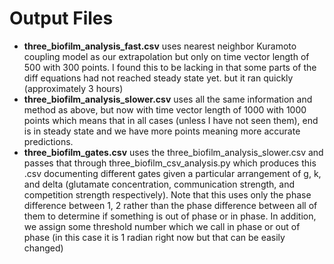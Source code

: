 # Output Files

- **three_biofilm_analysis_fast.csv** uses nearest neighbor Kuramoto coupling model as our extrapolation but only on time vector length of 500 with 300 points. I found this to be lacking in that some parts of the diff equations had not reached steady state yet. but it ran quickly (approximately 3 hours) 
- **three_biofilm_analysis_slower.csv** uses all the same information and method as above, but now with time vector length of 1000 with 1000 points which means that in all cases (unless I have not seen them), end is in steady state and we have more points meaning more accurate predictions. 
- **three_biofilm_gates.csv** uses the three_biofilm_analysis_slower.csv and passes that through three_biofilm_csv_analysis.py which produces this .csv documenting different gates given a particular arrangement of g, k, and delta (glutamate concentration, communication strength, and competition strength respectively). Note that this uses only the phase difference between 1, 2 rather than the phase difference between all of them to determine if something is out of phase or in phase. In addition, we assign some threshold number which we call in phase or out of phase (in this case it is 1 radian right now but that can be easily changed)